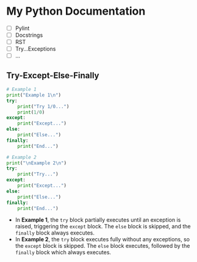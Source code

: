 # My Python Documentation

- [ ] Pylint
- [ ] Docstrings
- [ ] RST
- [ ] Try...Exceptions
- [ ] ...

## Try-Except-Else-Finally

```python
# Example 1
print("Example 1\n")
try:
    print("Try 1/0...")
    print(1/0)
except:
    print("Except...")
else:
    print("Else...")
finally:
    print("End...")

# Example 2
print("\nExample 2\n")
try:
    print("Try...")
except:
    print("Except...")
else:
    print("Else...")
finally:
    print("End...")
```

- In **Example 1**, the `try` block partially executes until an exception is raised, triggering the `except` block. The `else` block is skipped, and the `finally` block always executes.
- In **Example 2**, the `try` block executes fully without any exceptions, so the `except` block is skipped. The `else` block executes, followed by the `finally` block which always executes.


